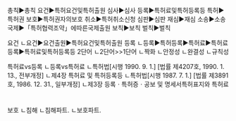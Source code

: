 총칙▶총칙
요건▶특허요건및특허출원
심사▶심사
등록▶특허료및특허등록등
특허▶특허권
보호▶특허권자의보호
취소▶특허취소신청
심판▶심판
재심▶재심
소송▶소송
국제▶「특허협력조약」에따른국제출원
보칙▶보칙
벌칙▶벌칙


요건
ㄴ요건▶요건출원▶특허요건및특허출원
등록
ㄴ등록▶특허등록▶특허료▶특허료등록▶특허료및특허등록등
2단어
ㄴ2단어>>1단어
ㄴ짝화
ㄴ안정성
ㄴ완결성
ㄴ규칙성


특허료vs등록
ㄴ등록vs특허료
ㄴ특허법[시행 1990. 9. 1.] [법률 제4207호, 1990. 1. 13., 전부개정]
ㄴ제4장 특허료 및 특허등록등
ㄴ특허법[시행 1987. 7. 1.] [법률 제3891호, 1986. 12. 31., 일부개정]
ㄴ제3장 등록ㆍ특허증ㆍ공보 및 명세서특허표지와 특허료



#
보호
ㄴ침해
ㄴ침해파트.
ㄴ보호파트.




